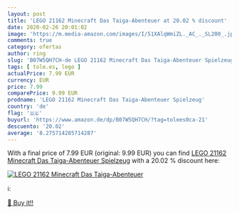 ```yaml
---
layout: post
title: 'LEGO 21162 Minecraft Das Taiga-Abenteuer at 20.02 % discount'
date: 2020-02-26 20:01:02
image: 'https://m.media-amazon.com/images/I/51XAlqWmiZL._AC_._SL200_.jpg'
comments: true
category: ofertas
author: ring
slug: 'B07W5QH7CH-de LEGO 21162 Minecraft Das Taiga-Abenteuer Spielzeug'
tags: [ tole.es, lego ]
actualPrice: 7.99 EUR
currency: EUR
price: 7.99
comparePrice: 9.99 EUR
prodname: 'LEGO 21162 Minecraft Das Taiga-Abenteuer Spielzeug'
country: 'de'
flag: '🇩🇪'
buyurl: 'https://www.amazon.de/dp/B07W5QH7CH/?tag=tolees0ca-21'
descuento: '20.02'
average: '8.275714285714287'
---
```


With a final price of 7.99 EUR (original: 9.99 EUR) you can find [LEGO 21162 Minecraft Das Taiga-Abenteuer Spielzeug](https://www.amazon.de/dp/B07W5QH7CH/?tag=tolees0ca-21) with a  20.02 % discount here:

[![LEGO 21162 Minecraft Das Taiga-Abenteuer](https://m.media-amazon.com/images/I/51XAlqWmiZL._AC_._SL200_.jpg)](https://www.amazon.de/dp/B07W5QH7CH/?tag=tolees0ca-21)

ℹ️:


[🛒 Buy it!!](https://www.amazon.de/dp/B07W5QH7CH/?tag=tolees0ca-21)
